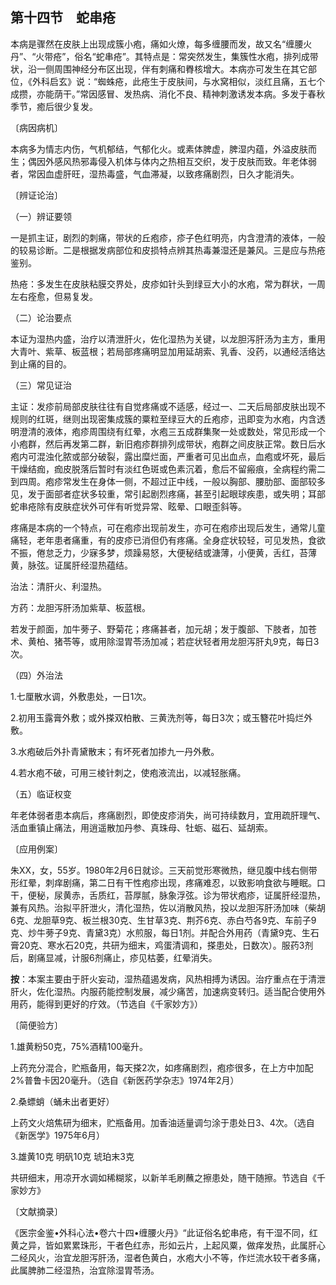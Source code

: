 ## 第十四节　蛇串疮

本病是骤然在皮肤上出现成簇小疱，痛如火燎，每多缠腰而发，故又名“缠腰火丹”、“火带疮”，俗名“蛇串疮”。其特点是：常突然发生，集簇性水疱，排列成带状，沿一侧周围神经分布区出现，伴有刺痛和臖核增大。本病亦可发生在其它部位，《外科启玄》说：“蜘蛛疮，此疮生于皮肤间，与水窝相似，淡红且痛，五七个成攒，亦能荫干。”常因感冒、发热病、消化不良、精神刺激诱发本病。多发于春秋季节，癒后很少复发。

〔病因病机〕

本病多为情志内伤，气机郁结，气郁化火。或素体脾虚，脾湿内蕴，外溢皮肤而生；偶因外感风热邪毒侵入机体与体内之热相互交织，发于皮肤而致。年老体弱者，常因血虚肝旺，湿热毒盛，气血滞凝，以致疼痛剧烈，日久才能消失。

〔辨证论治〕

（一）辨证要领

一是抓主证，剧烈的刺痛，带状的丘疱疹，疹子色红明亮，内含澄清的液体，一般的较易诊断。二是根据发病部位和皮损特点辨其热毒兼湿还是兼风。三是应与热疮鉴别。

热疮：多发生在皮肤粘膜交界处，皮疹如针头到绿豆大小的水疱，常为群状，一周左右痊愈，但易复发。

（二）论治要点

本证为湿热内盛，治疗以清泄肝火，佐化湿热为关键，以龙胆泻肝汤为主方，重用大青叶、紫草、板蓝根；若局部疼痛明显加用延胡索、乳香、没药，以通经活络达到止痛的目的。

（三）常见证治

主证：发疹前局部皮肤往往有自觉疼痛或不适感，经过一、二天后局部皮肤出现不规则的红斑，继则出现密集成簇的粟粒至绿豆大的丘疱疹，迅即变为水疱，内含透明澄清的液体，疱疹周围绕有红晕，水疱三五成群集聚一处或数处，常见形成一个小疱群，然后再发第二群，新旧疱疹群排列成带状，疱群之间皮肤正常。数日后水疱内可混浊化脓或部分破裂，露出糜烂面，严重者可见出血点，血疱或坏死，最后干燥结痂，痂皮脱落后暂时有淡红色斑或色素沉着，愈后不留瘢痕，全病程约需二到四周。疱疹常发生在身体一侧，不超过正中线，一般以胸部、腰肋部、面部较多见，发于面部者症状多较重，常引起剧烈疼痛，甚至引起眼球疾患，或失明；耳部蛇串疮除有皮肤症状外可伴有听觉异常、眩晕、口眼歪斜等。

疼痛是本病的一个特点，可在疱疹出现前发生，亦可在疱疹出现后发生，通常儿童痛轻，老年患者痛重，有的皮疹已消但仍有疼痛。全身症状较轻，可见发热，食欲不振，倦怠乏力，少寐多梦，烦躁易怒，大便秘结或溏薄，小便黄，舌红，苔薄黄，脉弦。证属肝经湿热蕴结。

治法：清肝火、利湿热。

方药：龙胆泻肝汤加紫草、板蓝根。

若发于颜面，加牛蒡子、野菊花；疼痛甚者，加元胡；发于腹部、下肢者，加苍术、黄柏、猪苓等，或用除湿胃苓汤加减；若症状轻者用龙胆泻肝丸9克，每日3次。

（四）外治法

1.七厘散水调，外敷患处，一日1次。

2.初用玉露膏外敷；或外搽双柏散、三黄洗剂等，每日3次；或玉簪花叶捣烂外敷。

3.水疱破后外扑青黛散末；有坏死者加掺九一丹外敷。

4.若水疱不破，可用三棱针刺之，使疱液流出，以减轻胀痛。

（五）临证权变

年老体弱者患本病后，疼痛剧烈，即使皮疹消失，尚可持续数月，宜用疏肝理气、活血重镇止痛法，用逍遥散加丹参、真珠母、牡蛎、磁石、延胡索。

〔应用例案〕

朱XX，女，55岁。1980年2月6日就诊。三天前觉形寒微热，继见腹中线右侧带形红晕，刺痒剧痛，第二日有干性疱疹出现，疼痛难忍，以致影响食欲与睡眠。口干，便秘，尿黄赤，舌质红，苔厚腻，脉象浮弦。诊为带状疱疹，证属肝经湿热，兼有风热。治拟平肝泄火，清化湿热，佐以消散风热，投以龙胆泻肝汤加味（柴胡6克、龙胆草9克、板兰根30克、生甘草3克、荆芥6克、赤白芍各9克、车前子9克、炒牛蒡子9克、青黛3克）水煎服，每日1剂。并配合外用药（青黛9克、生石膏20克、寒水石20克，共研为细末，鸡蛋清调和，搽患处，日数次）。服药3剂后，剧痛显减，计服6剂痛止，疹见枯萎，红晕消失。

**按**：本案主要由于肝火妄动，湿热蕴遏发病，风热相搏为诱因。治疗重点在于清泄肝火，佐化湿热。内服药能控制发展，减少痛苦，加速病变转归。适当配合使用外用药，能得到更好的疗效。（节选自《千家妙方》）

〔简便验方〕

1.雄黄粉50克，75%酒精100毫升。

上药充分混合，贮瓶备用，每天搽2次，如疼痛剧烈，疱疹很多，在上方中加配2%普鲁卡因20毫升。（选自《新医药学杂志》1974年2月）

2.桑螵蛸（蛹未出者更好）

上药文火焙焦研为细末，贮瓶备用。加香油适量调匀涂于患处日3、4次。（选自《新医学》1975年6月）

3.雄黄10克 明矾10克 琥珀末3克

共研细末，用凉开水调如稀糊浆，以新羊毛刷蘸之擦患处，随干随擦。节选自《千家妙方》

〔文献摘录〕

《医宗金鉴•外科心法•卷六十四•缠腰火丹》“此证俗名蛇串疮，有干湿不同，红黄之异，皆如累累珠形，干者色红赤，形如云片，上起风粟，做痒发热，此属肝心二经风火，治宜龙胆泻肝汤，湿者色黄白，水疱大小不等，作烂流水较干者多痛，此属脾肺二经湿热，治宜除湿胃苓汤。
